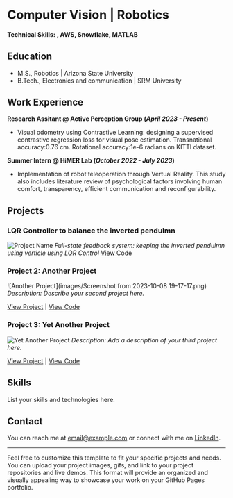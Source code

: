 # Computer Vision | Robotics

#### Technical Skills: , AWS, Snowflake, MATLAB

## Education						       		
- M.S., Robotics	| Arizona State University	 			        		
- B.Tech., Electronics and communication | SRM University

## Work Experience
**Research Assitant @ Active Perception Group (_April 2023 - Present_)**
- Visual odometry using Contrastive Learning: designing a supervised contrastive regression loss for visual pose estimation. Transnational accuracy:0.76 cm. Rotational accuracy:1e-6 radians on KITTI dataset.

**Summer Intern @ HiMER Lab (_October 2022 - July 2023_)**
- Implementation of robot teleoperation through Vertual Reality. This study also includes literature review of psychological factors involving human comfort, transparency, efficient communication and reconfigurability.

## Projects

### LQR Controller to balance the inverted pendulmn

![Project Name](images/pendulmn.gif)
*Full-state feedback system: keeping the inverted pendulmn using verticle using LQR Control*
[View Code]([project1-code-link](https://github.com/zeelbhatt/autonomous-exploration/tree/main/pendulum_control))

### Project 2: Another Project

![Another Project](images/Screenshot from 2023-10-08 19-17-17.png)
*Description: Describe your second project here.*

[View Project](project2-link) | [View Code](project2-code-link)

### Project 3: Yet Another Project

![Yet Another Project](screenshots/project3.png)
*Description: Add a description of your third project here.*

[View Project](project3-link) | [View Code](project3-code-link)

## Skills

List your skills and technologies here.

## Contact

You can reach me at [email@example.com](mailto:email@example.com) or connect with me on [LinkedIn](https://www.linkedin.com/in/your-profile).

---

Feel free to customize this template to fit your specific projects and needs. You can upload your project images, gifs, and link to your project repositories and live demos. This format will provide an organized and visually appealing way to showcase your work on your GitHub Pages portfolio.

